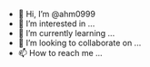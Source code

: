 - 👋 Hi, I’m @ahm0999
- 👀 I’m interested in ...
- 🌱 I’m currently learning ...
- 💞️ I’m looking to collaborate on ...
- 📫 How to reach me ...

<!---
ahm0999/ahm0999 is a ✨ special ✨ repository because its `README.md` (this file) appears on your GitHub profile.
You can click the Preview link to take a look at your changes.
https://mirum-uk.vip/#/pages/register?code=4097583--->
